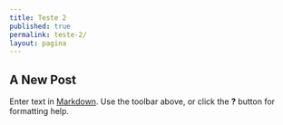 ```yaml
---
title: Teste 2
published: true
permalink: teste-2/
layout: pagina
---
```


## A New Post

Enter text in [Markdown](http://daringfireball.net/projects/markdown/). Use the toolbar above, or click the **?** button for formatting help.
